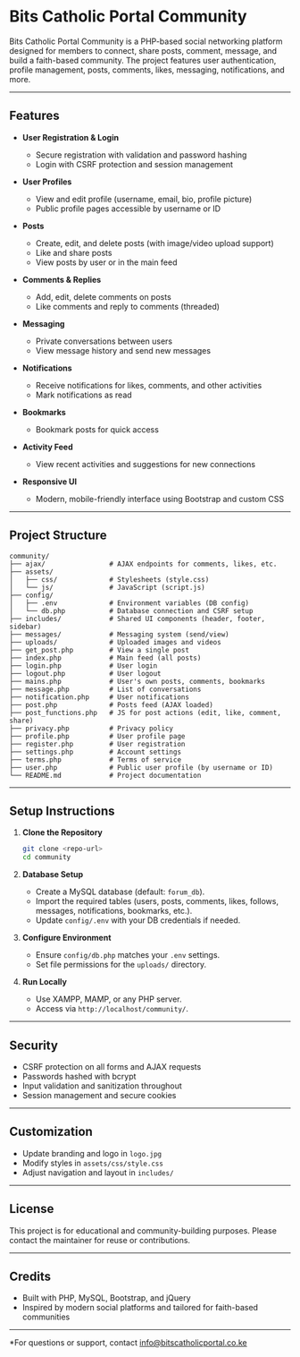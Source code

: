 # Bits Catholic Portal Community

Bits Catholic Portal Community is a PHP-based social networking platform designed for members to connect, share posts, comment, message, and build a faith-based community. The project features user authentication, profile management, posts, comments, likes, messaging, notifications, and more.

---

## Features

- **User Registration & Login**
  - Secure registration with validation and password hashing
  - Login with CSRF protection and session management

- **User Profiles**
  - View and edit profile (username, email, bio, profile picture)
  - Public profile pages accessible by username or ID

- **Posts**
  - Create, edit, and delete posts (with image/video upload support)
  - Like and share posts
  - View posts by user or in the main feed

- **Comments & Replies**
  - Add, edit, delete comments on posts
  - Like comments and reply to comments (threaded)

- **Messaging**
  - Private conversations between users
  - View message history and send new messages

- **Notifications**
  - Receive notifications for likes, comments, and other activities
  - Mark notifications as read

- **Bookmarks**
  - Bookmark posts for quick access

- **Activity Feed**
  - View recent activities and suggestions for new connections

- **Responsive UI**
  - Modern, mobile-friendly interface using Bootstrap and custom CSS

---

## Project Structure

```
community/
├── ajax/                # AJAX endpoints for comments, likes, etc.
├── assets/
│   ├── css/             # Stylesheets (style.css)
│   └── js/              # JavaScript (script.js)
├── config/
│   ├── .env             # Environment variables (DB config)
│   └── db.php           # Database connection and CSRF setup
├── includes/            # Shared UI components (header, footer, sidebar)
├── messages/            # Messaging system (send/view)
├── uploads/             # Uploaded images and videos
├── get_post.php         # View a single post
├── index.php            # Main feed (all posts)
├── login.php            # User login
├── logout.php           # User logout
├── mains.php            # User's own posts, comments, bookmarks
├── message.php          # List of conversations
├── notification.php     # User notifications
├── post.php             # Posts feed (AJAX loaded)
├── post_functions.php   # JS for post actions (edit, like, comment, share)
├── privacy.php          # Privacy policy
├── profile.php          # User profile page
├── register.php         # User registration
├── settings.php         # Account settings
├── terms.php            # Terms of service
├── user.php             # Public user profile (by username or ID)
└── README.md            # Project documentation
```

---

## Setup Instructions

1. **Clone the Repository**
   ```sh
   git clone <repo-url>
   cd community
   ```

2. **Database Setup**
   - Create a MySQL database (default: `forum_db`).
   - Import the required tables (users, posts, comments, likes, follows, messages, notifications, bookmarks, etc.).
   - Update `config/.env` with your DB credentials if needed.

3. **Configure Environment**
   - Ensure `config/db.php` matches your `.env` settings.
   - Set file permissions for the `uploads/` directory.

4. **Run Locally**
   - Use XAMPP, MAMP, or any PHP server.
   - Access via `http://localhost/community/`.

---

## Security

- CSRF protection on all forms and AJAX requests
- Passwords hashed with bcrypt
- Input validation and sanitization throughout
- Session management and secure cookies

---

## Customization

- Update branding and logo in `logo.jpg`
- Modify styles in `assets/css/style.css`
- Adjust navigation and layout in `includes/`

---

## License

This project is for educational and community-building purposes. Please contact the maintainer for reuse or contributions.

---

## Credits

- Built with PHP, MySQL, Bootstrap, and jQuery
- Inspired by modern social platforms and tailored for faith-based communities

---

*For questions or support, contact [info@bitscatholicportal.co.ke](mailto:info@bitscatholicportal.co.ke)
